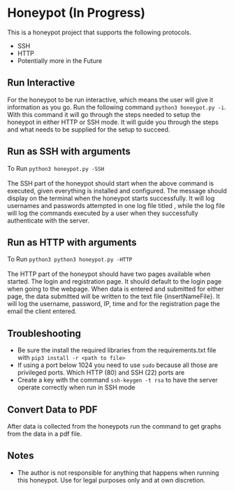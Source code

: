 # Honeypot (In Progress)

This is a honeypot project that supports the following protocols.
- SSH
- HTTP
- Potentially more in the Future

## Run Interactive
For the honeypot to be run interactive, which means the user will give it information as you go. Run the following command ` python3 honeypot.py -i `. With this command it will go through the steps needed to setup the honeypot in either HTTP or SSH mode. It will guide you through the steps and what needs to be supplied for the setup to succeed.


## Run as SSH with arguments
To Run ` python3 honeypot.py -SSH ` <br><br>
The SSH part of the honeypot should start when the above command is executed, given everything is installed and configured. The message <insertMessage> should display on the terminal when the honeypot starts successfully. It will log usernames and passwords attempted in one log file titled <insertName>, while the log file <insertName> will log the commands executed by a user when they successfully authenticate with the server.

## Run as HTTP with arguments
To Run ` python3 python3 honeypot.py -HTTP ` <br><br>
The HTTP part of the honeypot should have two pages available when started. The login and registration page. It should default to the login page when going to the webpage. When data is entered and submitted for either page, the data submitted will be written to the text file {insertNameFile}. It will log the username, password, IP, time and for the registration page the email the client entered.

## Troubleshooting
- Be sure the install the required libraries from the requirements.txt file with ` pip3 install -r <path to file> `
- If using a port below 1024 you need to use ` sudo ` because all those are privileged ports. Which HTTP (80) and SSH (22) ports are
- Create a key with the command ` ssh-keygen -t rsa ` to have the server operate correctly when run in SSH mode

## Convert Data to PDF
After data is collected from the honeypots run the command to get graphs from the data in a pdf file.

## Notes
- The author is not responsible for anything that happens when running this honeypot. Use for legal purposes only and at own discretion.
